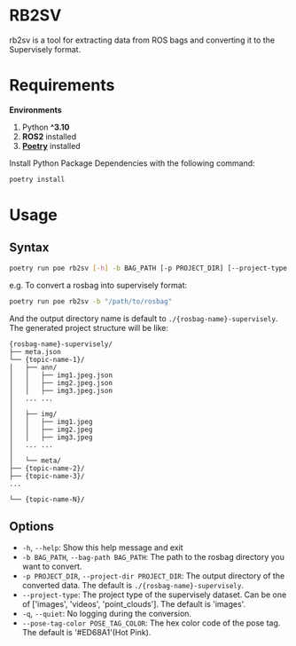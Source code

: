 # RB2SV
rb2sv is a tool for extracting data from ROS bags and converting it to the Supervisely format.

# Requirements
**Environments**<br>
1. Python **^3.10**
2. **ROS2** installed
3. [**Poetry**](https://python-poetry.org/docs/) installed

Install Python Package Dependencies with the following command:
```bash
poetry install
```

# Usage
## Syntax
```bash
poetry run poe rb2sv [-h] -b BAG_PATH [-p PROJECT_DIR] [--project-type {images}] [-q] [--pose-tag-color POSE_TAG_COLOR]
```
e.g. To convert a rosbag into supervisely format:
```bash
poetry run poe rb2sv -b "/path/to/rosbag"
```
And the output directory name is default to `./{rosbag-name}-supervisely`.<br>
The generated project structure will be like:
```
{rosbag-name}-supervisely/
├── meta.json
└── {topic-name-1}/
│   ├── ann/
│   │   ├── img1.jpeg.json
│   │   ├── img2.jpeg.json
│   │   ├── img3.jpeg.json
│   ... ...
│
│   ├── img/
│   │   ├── img1.jpeg
│   │   ├── img2.jpeg
│   │   ├── img3.jpeg
│   ... ...
│
│   └── meta/
├── {topic-name-2}/
├── {topic-name-3}/
...

└── {topic-name-N}/
```

## Options
- `-h`, `--help`: Show this help message and exit
- `-b BAG_PATH`, `--bag-path BAG_PATH`: The path to the rosbag directory you want to convert.
- `-p PROJECT_DIR`, `--project-dir PROJECT_DIR`: The output directory of the converted data. The default is `./{rosbag-name}-supervisely`.
- `--project-type`: The project type of the supervisely dataset. Can be one of ['images', 'videos', 'point_clouds']. The default is 'images'.
- `-q`, `--quiet`: No logging during the conversion.
- `--pose-tag-color POSE_TAG_COLOR`: The hex color code of the pose tag. The default is '#ED68A1'(Hot Pink).
